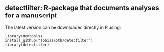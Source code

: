 ## detectfilter: R-package that documents analyses for a manuscript

The latest version can be downloaded directly in R using:

	library(devtools)
	install_github("TobiasRoth/detecfilter")
	library(detecfilter)


